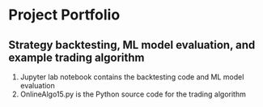 # Project Portfolio

## Strategy backtesting, ML model evaluation, and example trading algorithm

1. Jupyter lab notebook contains the backtesting code and ML model evaluation
2. OnlineAlgo15.py is the Python source code for the trading algorithm
